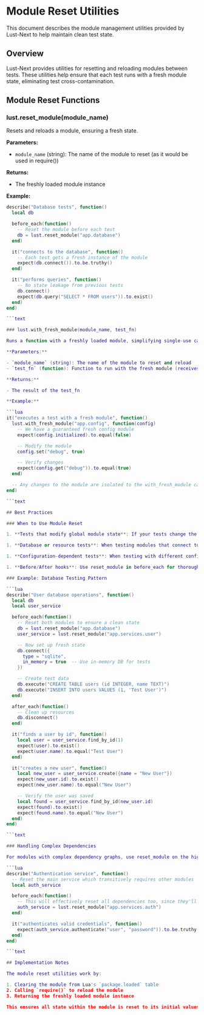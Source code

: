 
# Module Reset Utilities

This document describes the module management utilities provided by Lust-Next to help maintain clean test state.

## Overview

Lust-Next provides utilities for resetting and reloading modules between tests. These utilities help ensure that each test runs with a fresh module state, eliminating test cross-contamination.

## Module Reset Functions

### lust.reset_module(module_name)

Resets and reloads a module, ensuring a fresh state.

**Parameters:**

- `module_name` (string): The name of the module to reset (as it would be used in require())

**Returns:**

- The freshly loaded module instance

**Example:**

```lua
describe("Database tests", function()
  local db

  before_each(function()
    -- Reset the module before each test
    db = lust.reset_module("app.database")
  end)

  it("connects to the database", function()
    -- Each test gets a fresh instance of the module
    expect(db.connect()).to.be.truthy()
  end)

  it("performs queries", function()
    -- No state leakage from previous tests
    db.connect()
    expect(db.query("SELECT * FROM users")).to.exist()
  end)
end)

```text

### lust.with_fresh_module(module_name, test_fn)

Runs a function with a freshly loaded module, simplifying single-use cases.

**Parameters:**

- `module_name` (string): The name of the module to reset and reload
- `test_fn` (function): Function to run with the fresh module (receives module as argument)

**Returns:**

- The result of the test_fn

**Example:**

```lua
it("executes a test with a fresh module", function()
  lust.with_fresh_module("app.config", function(config)
    -- We have a guaranteed fresh config module
    expect(config.initialized).to.equal(false)

    -- Modify the module
    config.set("debug", true)

    -- Verify changes
    expect(config.get("debug")).to.equal(true)
  end)

  -- Any changes to the module are isolated to the with_fresh_module call
end)

```text

## Best Practices

### When to Use Module Reset

1. **Tests that modify global module state**: If your tests change the state of a module in ways that could affect other tests

1. **Database or resource tests**: When testing modules that connect to databases or external resources

1. **Configuration-dependent tests**: When testing with different configurations

1. **Before/After hooks**: Use reset_module in before_each for thorough isolation

### Example: Database Testing Pattern

```lua
describe("User database operations", function()
  local db
  local user_service

  before_each(function()
    -- Reset both modules to ensure a clean state
    db = lust.reset_module("app.database")
    user_service = lust.reset_module("app.services.user")

    -- Now set up fresh state
    db.connect({
      type = "sqlite",
      in_memory = true  -- Use in-memory DB for tests
    })

    -- Create test data
    db.execute("CREATE TABLE users (id INTEGER, name TEXT)")
    db.execute("INSERT INTO users VALUES (1, 'Test User')")
  end)

  after_each(function()
    -- Clean up resources
    db.disconnect()
  end)

  it("finds a user by id", function()
    local user = user_service.find_by_id(1)
    expect(user).to.exist()
    expect(user.name).to.equal("Test User")
  end)

  it("creates a new user", function()
    local new_user = user_service.create({name = "New User"})
    expect(new_user.id).to.exist()
    expect(new_user.name).to.equal("New User")

    -- Verify the user was saved
    local found = user_service.find_by_id(new_user.id)
    expect(found).to.exist()
    expect(found.name).to.equal("New User")
  end)
end)

```text

### Handling Complex Dependencies

For modules with complex dependency graphs, use reset_module on the highest-level module that needs to be reset:

```lua
describe("Authentication service", function()
  -- Reset the main service which transitively requires other modules
  local auth_service

  before_each(function()
    -- This will effectively reset all dependencies too, since they'll be re-required
    auth_service = lust.reset_module("app.services.auth")
  end)

  it("authenticates valid credentials", function()
    expect(auth_service.authenticate("user", "password")).to.be.truthy()
  end)
end)

```text

## Implementation Notes

The module reset utilities work by:

1. Clearing the module from Lua's `package.loaded` table
2. Calling `require()` to reload the module
3. Returning the freshly loaded module instance

This ensures all state within the module is reset to its initial values.

